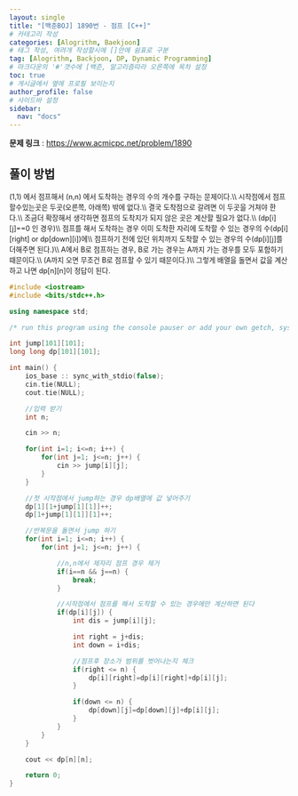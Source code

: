 ```yaml
---
layout: single
title: "[백준BOJ] 1890번 - 점프 [C++]"
# 카테고리 작성
categories: [Alogrithm, Baekjoon]
# 태그 작성, 여려개 작성할시에 []안에 쉼표로 구분
tag: [Alogrithm, Backjoon, DP, Dynamic Programming]
# 마크다운의 '#'갯수에 [백준, 알고리즘따라 오른쪽에 목차 설정
toc: true
# 게시글에서 옆에 프로필 보이는지
author_profile: false
# 사이드바 설정
sidebar:
  nav: "docs"
---
```


**문제 링크** : <https://www.acmicpc.net/problem/1890>

## 풀이 방법

<span style="font-size:90%">
(1,1) 에서 점프해서 (n,n) 에서 도착하는 경우의 수의 개수를 구하는 문제이다.\\
시작점에서 점프할수있는곳은 두곳(오른쪽, 아래쪽) 밖에 없다.\\
결국 도착점으로 갈려면 이 두곳을 거쳐야 한다.\\
조금더 확장해서 생각하면 점프의 도착지가 되지 않은 곳은 계산할 필요가 없다.\\
(dp[i][j]==0 인 경우)\\
점프를 해서 도착하는 경우 이미 도착한 자리에 도착할 수 있는 경우의 수(dp[i][right] or dp[down][i])에\\
점프하기 전에 있던 위치까지 도착할 수 있는 경우의 수(dp[i][j]를 더해주면 된다.)\\
A에서 B로 점프하는 경우, B로 가는 경우는 A까지 가는 경우를 모두 포함하기 때문이다.\\
(A까지 오면 무조건 B로 점프할 수 있기 때문이다.)\\
그렇게 배열을 돌면서 값을 계산하고 나면 dp[n][n]이 정답이 된다.
</span>

```c++
#include <iostream>
#include <bits/stdc++.h>

using namespace std;

/* run this program using the console pauser or add your own getch, system("pause") or input loop */

int jump[101][101];
long long dp[101][101];

int main() {
	ios_base :: sync_with_stdio(false);
	cin.tie(NULL);
	cout.tie(NULL);

	//입력 받기
	int n;

	cin >> n;

	for(int i=1; i<=n; i++) {
		for(int j=1; j<=n; j++) {
			cin >> jump[i][j];
		}
	}

	//첫 시작점에서 jump하는 경우 dp배열에 값 넣어주기
	dp[1][1+jump[1][1]]++;
	dp[1+jump[1][1]][1]++;

	//반복문을 돌면서 jump 하기
	for(int i=1; i<=n; i++) {
		for(int j=1; j<=n; j++) {

			//n,n에서 제자리 점프 경우 제거
			if(i==n && j==n) {
				break;
			}

			//시작점에서 점프를 해서 도착할 수 있는 경우에만 계산하면 된다
			if(dp[i][j]) {
				int dis = jump[i][j];

				int right = j+dis;
				int down = i+dis;

				//점프후 장소가 범위를 벗어나는지 체크
				if(right <= n) {
					dp[i][right]=dp[i][right]+dp[i][j];
				}

				if(down <= n) {
					dp[down][j]=dp[down][j]+dp[i][j];
				}
			}
		}
	}

	cout << dp[n][n];

	return 0;
}
```
